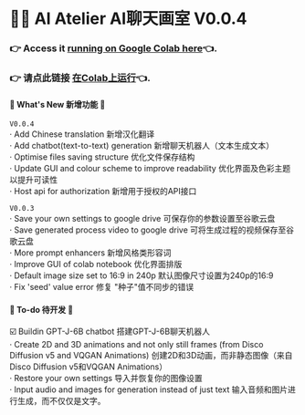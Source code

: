# 🔮🎯 AI Atelier AI聊天画室  V0.0.4
### 👉 Access it [running on Google Colab here](https://colab.research.google.com/drive/1Uhv0oKkHcMeQcGaNm2SNUs6--hn4f9PQ?usp=sharing)👈. 
### 👉 请点此链接 [在Colab上运行](https://colab.research.google.com/drive/1Uhv0oKkHcMeQcGaNm2SNUs6--hn4f9PQ?usp=sharing)👈. 
<!-- And learn more about it, including how to use it [here](https://multimodal.art/mindseye) -->

#### 🍻 What's New 新增功能 🍻 
`V0.0.4`<br/>
· Add Chinese translation 新增汉化翻译<br/>
· Add chatbot(text-to-text) generation 新增聊天机器人（文本生成文本） <br/>
· Optimise files saving structure 优化文件保存结构 <br/>
· Update GUI and colour scheme to improve readability 优化界面及色彩主题以提升可读性 <br/>
· Host api for authorization 新增用于授权的API接口 <br/>

`V0.0.3`<br/>
· Save your own settings to google drive 可保存你的参数设置至谷歌云盘<br/>
· Save generated process video to google drive 可将生成过程的视频保存至谷歌云盘 <br/>
· More prompt enhancers 新增风格类形容词 <br/>
· Improve GUI of colab notebook 优化界面排版 <br/>
· Default image size set to 16:9 in 240p 默认图像尺寸设置为240p的16:9 <br/>
· Fix 'seed' value error  修复 "种子"值不同步的错误<br/>

#### 💭  To-do 待开发 💭
☑️ Buildin GPT-J-6B chatbot  搭建GPT-J-6B聊天机器人 <br/>
· Create 2D and 3D animations and not only still frames (from Disco Diffusion v5 and VQGAN Animations)  创建2D和3D动画，而非静态图像（来自Disco Diffusion v5和VQGAN Animations）<br/>
· Restore your own settings  导入并恢复你的图像设置<br/>
· Input audio and images for generation instead of just text 输入音频和图片进行生成，而不仅仅是文字。<br/>